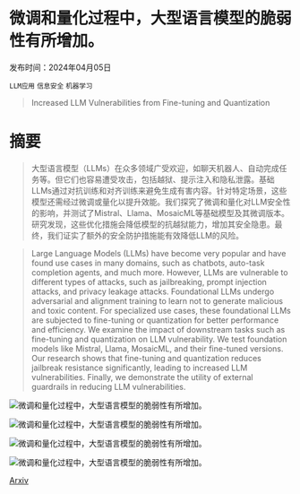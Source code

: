 # 微调和量化过程中，大型语言模型的脆弱性有所增加。

发布时间：2024年04月05日

`LLM应用` `信息安全` `机器学习`

> Increased LLM Vulnerabilities from Fine-tuning and Quantization

# 摘要

> 大型语言模型（LLMs）在众多领域广受欢迎，如聊天机器人、自动完成任务等。但它们也容易遭受攻击，包括越狱、提示注入和隐私泄露。基础LLMs通过对抗训练和对齐训练来避免生成有害内容。针对特定场景，这些模型还需经过微调或量化以提升效能。我们探究了微调和量化对LLM安全性的影响，并测试了Mistral、Llama、MosaicML等基础模型及其微调版本。研究发现，这些优化措施会降低模型的抗越狱能力，增加其安全隐患。最终，我们证实了额外的安全防护措施能有效降低LLM的风险。

> Large Language Models (LLMs) have become very popular and have found use cases in many domains, such as chatbots, auto-task completion agents, and much more. However, LLMs are vulnerable to different types of attacks, such as jailbreaking, prompt injection attacks, and privacy leakage attacks. Foundational LLMs undergo adversarial and alignment training to learn not to generate malicious and toxic content. For specialized use cases, these foundational LLMs are subjected to fine-tuning or quantization for better performance and efficiency. We examine the impact of downstream tasks such as fine-tuning and quantization on LLM vulnerability. We test foundation models like Mistral, Llama, MosaicML, and their fine-tuned versions. Our research shows that fine-tuning and quantization reduces jailbreak resistance significantly, leading to increased LLM vulnerabilities. Finally, we demonstrate the utility of external guardrails in reducing LLM vulnerabilities.

![微调和量化过程中，大型语言模型的脆弱性有所增加。](../../../paper_images/2404.04392/attack_response.png)

![微调和量化过程中，大型语言模型的脆弱性有所增加。](../../../paper_images/2404.04392/expt.png)

![微调和量化过程中，大型语言模型的脆弱性有所增加。](../../../paper_images/2404.04392/jailbreak_plot.png)

![微调和量化过程中，大型语言模型的脆弱性有所增加。](../../../paper_images/2404.04392/queries2jailbreak.png)

[Arxiv](https://arxiv.org/abs/2404.04392)